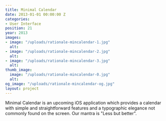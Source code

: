 ```yaml
---
title: Minimal Calendar
date: 2013-01-01 00:00:00 Z
categories:
- User Interface
position: 21
year: 2013
images:
- image: "/uploads/rationale-mincalendar-1.jpg"
  alt:
- image: "/uploads/rationale-mincalendar-2.jpg"
  alt:
- image: "/uploads/rationale-mincalendar-3.jpg"
  alt:
thumb_image:
  image: "/uploads/rationale-mincalendar-0.jpg"
  alt:
og_image: "/uploads/rationale-mincalendar-og.jpg"
layout: project
---
```


Minimal Calendar is an upcoming iOS application which provides a calendar with simple and straightforward features and a typographic elegance not commonly found on the screen. Our mantra is "Less but better".
